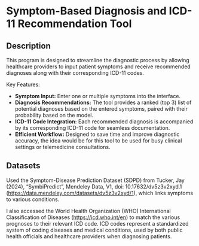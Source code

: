 # Symptom-Based Diagnosis and ICD-11 Recommendation Tool
## Description 
This program is designed to streamline the diagnostic process by allowing healthcare providers to input patient symptoms and receive recommended diagnoses along with their corresponding ICD-11 codes.

Key Features:
- **Symptom Input:** Enter one or multiple symptoms into the interface. 
- **Diagnosis Recommendations:** The tool provides a ranked (top 3) list of potential diagnoses based on the entered symptoms, paired with their probability based on the model. 
- **ICD-11 Code Integration:** Each recommended diagnosis is accompanied by its corresponding ICD-11 code for seamless documentation.
- **Efficient Workflow:** Designed to save time and improve diagnostic accuracy, the idea would be for this tool to be used for busy clinical settings or telemedicine consultations.

## Datasets
Used the Symptom-Disease Prediction Dataset (SDPD) from Tucker, Jay (2024), “SymbiPredict”, Mendeley Data, V1, doi: 10.17632/dv5z3v2xyd.1 (https://data.mendeley.com/datasets/dv5z3v2xyd/1), which links symptoms to various conditions. 

I also accessed the World Health Organization (WHO) International Classification of Diseases (https://icd.who.int/en) to match the various prognoses to their relevant ICD code. 
ICD codes represent a standardized system of coding diseases and medical conditions, used by both public health officials and healthcare providers when diagnosing patients. 


